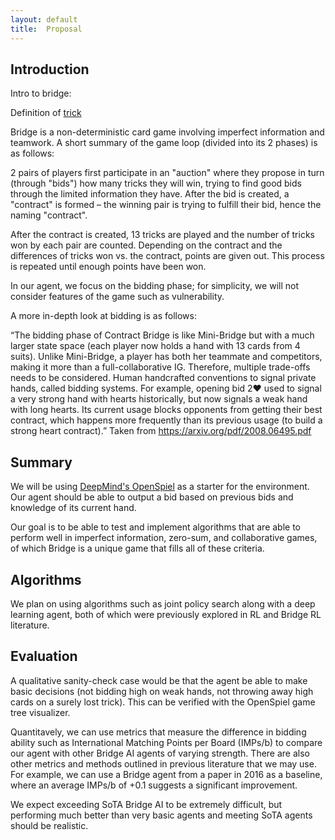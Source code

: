 ```yaml
---
layout: default
title:  Proposal
---
```


## Introduction

Intro to bridge: 

Definition of [trick](https://www.britannica.com/topic/trick)

Bridge is a non-deterministic card game involving imperfect information and teamwork. A short summary of the game loop (divided into its 2 phases) is as follows: 

2 pairs of players first participate in an "auction" where they propose in turn (through "bids") how many tricks they will win, trying to find good bids through the limited information they have. After the bid is created, a "contract" is formed – the winning pair is trying to fulfill their bid, hence the naming "contract". 

After the contract is created, 13 tricks are played and the number of tricks won by each pair are counted. Depending on the contract and the differences of tricks won vs. the contract, points are given out. This process is repeated until enough points have been won. 

In our agent, we focus on the bidding phase; for simplicity, we will not consider features of the game such as vulnerability. 

A more in-depth look at bidding is as follows: 

“The bidding phase of Contract Bridge is like Mini-Bridge but with a much larger state space (each player now holds a hand with 13 cards from 4 suits). Unlike Mini-Bridge, a player has both her teammate and competitors, making it more than a full-collaborative IG. Therefore, multiple trade-offs needs to be considered. Human handcrafted conventions to signal private hands, called bidding systems. For example, opening bid 2♥ used to signal a very strong hand with hearts historically, but now signals a weak hand with long hearts. Its current usage blocks opponents from getting their best contract, which happens more frequently than its previous usage (to build a strong heart contract).” Taken from https://arxiv.org/pdf/2008.06495.pdf

## Summary 

We will be using [DeepMind's OpenSpiel](https://github.com/deepmind/open_spiel) as a starter for the environment. Our agent should be able to output a bid based on previous bids and knowledge of its current hand. 

Our goal is to be able to test and implement algorithms that are able to perform well in imperfect information, zero-sum, and collaborative games, of which Bridge is a unique game that fills all of these criteria. 

## Algorithms 

We plan on using algorithms such as joint policy search along with a deep learning agent, both of which were previously explored in RL and Bridge RL literature.

## Evaluation 

A qualitative sanity-check case would be that the agent be able to make basic decisions (not bidding high on weak hands, not throwing away high cards on a surely lost trick). This can be verified with the OpenSpiel game tree visualizer.  

Quantitavely, we can use metrics that measure the difference in bidding ability such as International Matching Points per Board (IMPs/b) to compare our agent with other Bridge AI agents of varying strength. There are also other metrics and methods outlined in previous literature that we may use. For example, we can use a Bridge agent from a paper in 2016 as a baseline, where an average IMPs/b of +0.1 suggests a significant improvement. 

We expect exceeding SoTA Bridge AI to be extremely difficult, but performing much better than very basic agents and meeting SoTA agents should be realistic. 